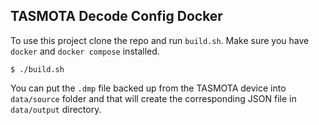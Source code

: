## TASMOTA Decode Config Docker

To use this project clone the repo and run `build.sh`. Make sure you have `docker` and `docker compose` installed.

```shell
$ ./build.sh
```

You can put the `.dmp` file backed  up from the TASMOTA device into `data/source` folder and that will create the corresponding JSON file in `data/output` directory.